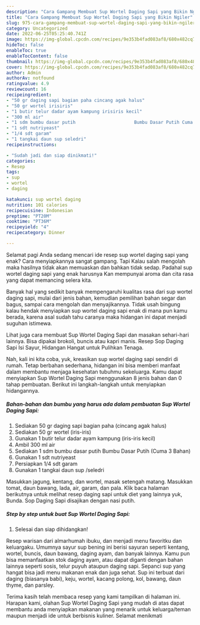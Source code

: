 ```yaml
---
description: "Cara Gampang Membuat Sup Wortel Daging Sapi yang Bikin Ngiler"
title: "Cara Gampang Membuat Sup Wortel Daging Sapi yang Bikin Ngiler"
slug: 975-cara-gampang-membuat-sup-wortel-daging-sapi-yang-bikin-ngiler
category: Uncategorized
date: 2022-06-25T05:25:40.741Z
image: https://img-global.cpcdn.com/recipes/9e353b4fad083af8/680x482cq70/sup-wortel-daging-sapi-foto-resep-utama.jpg
hideToc: false
enableToc: true
enableTocContent: false
thumbnail: https://img-global.cpcdn.com/recipes/9e353b4fad083af8/680x482cq70/sup-wortel-daging-sapi-foto-resep-utama.jpg
cover: https://img-global.cpcdn.com/recipes/9e353b4fad083af8/680x482cq70/sup-wortel-daging-sapi-foto-resep-utama.jpg
author: Admin
authorAv: notfound
ratingvalue: 4.9
reviewcount: 16
recipeingredient:
- "50 gr daging sapi bagian paha cincang agak halus"
- "50 gr wortel irisiris"
- "1 butir telur dadar ayam kampung irisiris kecil"
- "300 ml air"
- "1 sdm bumbu dasar putih                      Bumbu Dasar Putih Cuma 3 Bahan"
- "1 sdt nutriyeast"
- "1/4 sdt garam"
- "1 tangkai daun sup seledri"
recipeinstructions:

- "Sudah jadi dan siap dinikmati!"
categories:
- Resep
tags:
- sup
- wortel
- daging

katakunci: sup wortel daging 
nutrition: 101 calories
recipecuisine: Indonesian
preptime: "PT20M"
cooktime: "PT36M"
recipeyield: "4"
recipecategory: Dinner

---
```



Selamat pagi Anda sedang mencari ide resep sup wortel daging sapi yang enak? Cara menyiapkannya sangat gampang. Tapi Kalau salah mengolah maka hasilnya tidak akan memuaskan dan bahkan tidak sedap. Padahal sup wortel daging sapi yang enak harusnya Kan mempunyai aroma dan cita rasa yang dapat memancing selera kita.


Banyak hal yang sedikit banyak mempengaruhi kualitas rasa dari sup wortel daging sapi, mulai dari jenis bahan, kemudian pemilihan bahan segar dan bagus, sampai cara mengolah dan menyajikannya. Tidak usah bingung kalau hendak menyiapkan sup wortel daging sapi enak di mana pun kamu berada, karena asal sudah tahu caranya maka hidangan ini dapat menjadi suguhan istimewa.

Lihat juga cara membuat Sup Wortel Daging Sapi dan masakan sehari-hari lainnya. Bisa dipakai brokoli, buncis atau kapri manis. Resep Sop Daging Sapi Isi Sayur, Hidangan Hangat untuk Pulihkan Tenaga.


Nah, kali ini kita coba, yuk, kreasikan sup wortel daging sapi sendiri di rumah. Tetap berbahan sederhana, hidangan ini bisa memberi manfaat dalam membantu menjaga kesehatan tubuhmu sekeluarga. Kamu dapat menyiapkan Sup Wortel Daging Sapi menggunakan 8 jenis bahan dan 0 tahap pembuatan. Berikut ini langkah-langkah untuk menyiapkan hidangannya.

<!--inarticleads1-->

##### Bahan-bahan dan bumbu yang harus ada dalam pembuatan Sup Wortel Daging Sapi:

1. Sediakan 50 gr daging sapi bagian paha (cincang agak halus)
1. Sediakan 50 gr wortel (iris-iris)
1. Gunakan 1 butir telur dadar ayam kampung (iris-iris kecil)
1. Ambil 300 ml air
1. Sediakan 1 sdm bumbu dasar putih                      Bumbu Dasar Putih (Cuma 3 Bahan)
1. Gunakan 1 sdt nutriyeast
1. Persiapkan 1/4 sdt garam
1. Gunakan 1 tangkai daun sup /seledri


Masukkan jagung, kentang, dan wortel, masak setengah matang. Masukkan tomat, daun bawang, lada, air, garam, dan pala. Klik baca halaman berikutnya untuk melihat resep daging sapi untuk diet yang lainnya yuk, Bunda. Sop Daging Sapi disajikan dengan nasi putih. 

<!--inarticleads2-->

##### Step by step untuk buat Sup Wortel Daging Sapi:


1. Selesai dan siap dihidangkan!

Resep warisan dari almarhumah ibuku, dan menjadi menu favoritku dan keluargaku. Umumnya sayur sup bening ini berisi sayuran seperti kentang, wortel, buncis, daun bawang, daging ayam, dan banyak lainnya. Kamu pun bisa memanfaatkan stok daging ayam, atau dapat diganti dengan bahan lainnya seperti sosis, telur puyuh ataupun daging sapi. Sepanci sup yang hangat bisa jadi menu makanan enak dan juga sehat. Sup ini terbuat dari daging (biasanya babi), keju, wortel, kacang polong, kol, bawang, daun thyme, dan parsley. 

Terima kasih telah membaca resep yang kami tampilkan di halaman ini. Harapan kami, olahan Sup Wortel Daging Sapi yang mudah di atas dapat membantu anda menyiapkan makanan yang menarik untuk keluarga/teman maupun menjadi ide untuk berbisnis kuliner. Selamat menikmati
